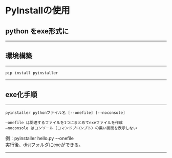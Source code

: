 # PyInstallの使用

## python をexe形式に

---
## 環境構築
---
```
pip install pyinstaller
```



---
## exe化手順
---
```
pyinstaller pythonファイル名 [--onefile] [--noconsole]

–onefile は関連するファイルを1つにまとめてexeファイルを作成
–noconsole はコンソール（コマンドプロンプト）の黒い画面を表示しない
```

例：pyinstaller hello.py --onefile  
実行後、distフォルダにexeができる。

---



